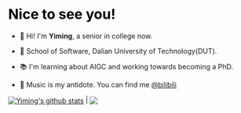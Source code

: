 <h1 style="text-decoration: none; color: #000">Nice to see you!</h1>

- 👋 Hi! I'm <b>Yiming</b>, a senior in college now.

- 🏫 School of Software, Dalian University of Technology(DUT).

- 📚 I'm learning about AIGC and working towards becoming a PhD.

- 🎸 Music is my antidote. You can find me <a href="https://b23.tv/tCCG97R">@bilibili</a>

<a href="https://github.com/ymzhang0319/github-readme-stats"><img align="center" src="https://github-readme-stats.vercel.app/api?username=ymzhang0319&show_icons=true&include_all_commits=true&theme=rose&hide_border=true" alt="Yiming's github stats" /></a> | <a href="https://github.com/ymzhang0319/github-readme-stats"><img align="center" src="https://github-readme-stats.vercel.app/api/top-langs/?username=ymzhang0319&layout=compact&theme=rose&hide_border=true" /></a>
